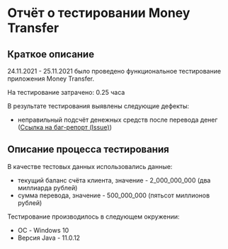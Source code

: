 # Отчёт о тестировании Money Transfer

## Краткое описание

24.11.2021 - 25.11.2021 было проведено функциональное тестирование приложения Money Transfer.

На тестирование затрачено: 0.25 часа

В результате тестирования выявлены следующие дефекты:
* неправильный подсчёт денежных средств после перевода денег ([Ссылка на баг-репорт (Issue)](https://github.com/TinaCapricorn/MoneyTransfer/issues/1))

## Описание процесса тестирования

В качестве тестовых данных использовались данные:
* текущий баланс счёта клиента, значение - 2_000_000_000 (два миллиарда рублей)
* сумма перевода, значение - 500_000_000 (пятьсот миллионов рублей)

Тестирование производилось в следующем окружении:
* ОС - Windows 10
* Версия Java - 11.0.12
